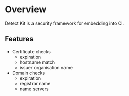# Overview

Detect Kit is a security framework for embedding into CI.

## Features

* Certificate checks
  * expiration
  * hostname match
  * issuer organisation name
* Domain checks
  * expiration
  * registrar name
  * name servers
